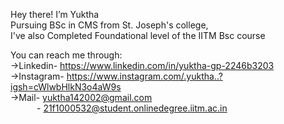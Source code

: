 Hey there! I’m Yuktha<br/>
Pursuing BSc in CMS from St. Joseph's college,<br/>
I've also Completed Foundational level of the IITM Bsc course<br/>

You can reach me through:<br/>
->Linkedin- https://www.linkedin.com/in/yuktha-gp-2246b3203<br/>
->Instagram- https://www.instagram.com/.yuktha..?igsh=cWlwbHlkN3o4aW9s<br/>
->Mail- yuktha142002@gmail.com <br/>
&emsp;&emsp;&emsp;- 21f1000532@student.onlinedegree.iitm.ac.in

<!---
iitmstudent2021/iitmstudent2021 is a ✨ special ✨ repository because its `README.md` (this file) appears on your GitHub profile.
You can click the Preview link to take a look at your changes.
--->
